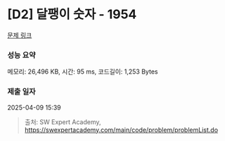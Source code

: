 # [D2] 달팽이 숫자 - 1954 

[문제 링크](https://swexpertacademy.com/main/code/problem/problemDetail.do?contestProbId=AV5PobmqAPoDFAUq) 

### 성능 요약

메모리: 26,496 KB, 시간: 95 ms, 코드길이: 1,253 Bytes

### 제출 일자

2025-04-09 15:39



> 출처: SW Expert Academy, https://swexpertacademy.com/main/code/problem/problemList.do